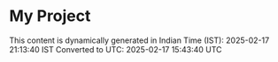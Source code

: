 # My Project

This content is dynamically generated in Indian Time (IST): 2025-02-17 21:13:40 IST
Converted to UTC: 2025-02-17 15:43:40 UTC
